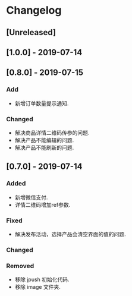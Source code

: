 # Changelog

## [Unreleased]

## [1.0.0] - 2019-07-14


## [0.8.0] - 2019-07-15

### Add
- 新增订单数量提示通知.

### Changed
- 解决商品详情二维码传参的问题.
- 解决产品不能编辑的问题.
- 解决产品不能刷新的问题.


## [0.7.0] - 2019-07-14

### Added
- 新增微信支付.
- 详情二维码增加ref参数.

### Fixed
- 解决发布活动，选择产品会清空界面的值的问题.

### Changed

### Removed
- 移除 jpush 初始化代码.
- 移除 image 文件夹.

